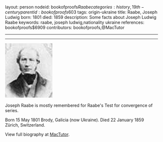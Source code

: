 layout: person
nodeid: bookofproofs$Raabe
categories: history,19th-century
parentid: bookofproofs$603
tags: origin-ukraine
title: Raabe, Joseph Ludwig
born: 1801
died: 1859
description: Some facts about Joseph Ludwig Raabe
keywords: raabe, joseph ludwig,nationality ukraine
references: bookofproofs$6909
contributors: bookofproofs,@MacTutor

---


---

![Raabe.jpg](https://github.com/bookofproofs/bookofproofs.github.io/blob/main/_sources/_assets/images/portraits/Raabe.jpg?raw=true)

Joseph Raabe is mostly remembered for Raabe's Test for convergence of series.

Born 15 May 1801 Brody, Galicia (now Ukraine). Died 22 January 1859 Zürich, Switzerland.


View full biography at [MacTutor](https://mathshistory.st-andrews.ac.uk/Biographies/Raabe/).